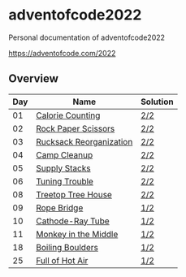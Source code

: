 # adventofcode2022
Personal documentation of adventofcode2022    

https://adventofcode.com/2022  

## Overview

| Day | Name                                                             | Solution |
| --- | ---------------------------------------------------------------- | ----- |
| 01  | [Calorie Counting](https://adventofcode.com/2022/day/1)          | [2/2](day1/day1.cpp)     |
| 02  | [Rock Paper Scissors](https://adventofcode.com/2022/day/2)       | [2/2](day2/day2.cpp)    |
| 03  | [Rucksack Reorganization](https://adventofcode.com/2022/day/3)   | [2/2](day3/day3.cpp)    |
| 04  | [Camp Cleanup](https://adventofcode.com/2022/day/4)              | [2/2](day4/day4.cpp)     |
| 05  | [Supply Stacks](https://adventofcode.com/2022/day/5)             | [2/2](day5/day5.cpp)    |
| 06  | [Tuning Trouble](https://adventofcode.com/2022/day/6)            | [2/2](day6/day6.cpp)     |
| 08  | [Treetop Tree House](https://adventofcode.com/2022/day/8)        | [2/2](day8/day8.cpp)     |
| 09  | [Rope Bridge](https://adventofcode.com/2022/day/9)               | [1/2](day9/day9.cpp)    |
| 10  | [Cathode-Ray Tube](https://adventofcode.com/2022/day/10)         | [1/2](day10/day10.cpp)    |
| 11  | [Monkey in the Middle](https://adventofcode.com/2022/day/11)     | [1/2](day11/day11.cpp)     |
| 18  | [Boiling Boulders](https://adventofcode.com/2022/day/18)         | [1/2](day18/day18.cpp)    |
| 25  | [Full of Hot Air](https://adventofcode.com/2022/day/25)          | [1/2](day25/day25.cpp)    |
